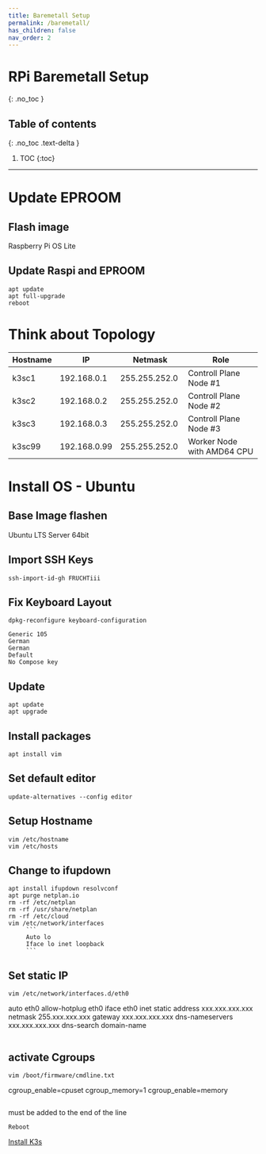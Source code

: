 ```yaml
---
title: Baremetall Setup
permalink: /baremetall/
has_children: false
nav_order: 2
---
```


# RPi Baremetall Setup
{: .no_toc }

## Table of contents
{: .no_toc .text-delta }

1. TOC
{:toc}
---

# Update EPROOM

## Flash image
Raspberry Pi OS Lite

## Update Raspi and EPROOM
```
apt update
apt full-upgrade
reboot
```


# Think about Topology

Hostname | IP | Netmask | Role
--- | --- | --- | ---
k3sc1 | 192.168.0.1 | 255.255.252.0 | Controll Plane Node #1
k3sc2 | 192.168.0.2 | 255.255.252.0 | Controll Plane Node #2
k3sc3 | 192.168.0.3 | 255.255.252.0 | Controll Plane Node #3
k3sc99 | 192.168.0.99 | 255.255.252.0 | Worker Node with AMD64 CPU


# Install OS - Ubuntu

## Base Image flashen
Ubuntu LTS Server 64bit
	
## Import SSH Keys
```
ssh-import-id-gh FRUCHTiii
```
	
## Fix Keyboard Layout
```
dpkg-reconfigure keyboard-configuration
```
```
Generic 105
German
German
Default
No Compose key
```

## Update
```
apt update
apt upgrade
```

## Install packages
```
apt install vim
```

## Set default editor
```
update-alternatives --config editor
```


## Setup Hostname
```
vim /etc/hostname
vim /etc/hosts
```

## Change to ifupdown
```
apt install ifupdown resolvconf
apt purge netplan.io
rm -rf /etc/netplan
rm -rf /usr/share/netplan
rm -rf /etc/cloud
vim /etc/network/interfaces
     ```
     Auto lo
	 Iface lo inet loopback
     ```
```

## Set static IP
```
vim /etc/network/interfaces.d/eth0
```
auto eth0
allow-hotplug eth0
iface eth0 inet static
address xxx.xxx.xxx.xxx
netmask 255.xxx.xxx.xxx
gateway xxx.xxx.xxx.xxx
dns-nameservers xxx.xxx.xxx.xxx
dns-search domain-name
```
```

## activate Cgroups
```
vim /boot/firmware/cmdline.txt
```
cgroup_enable=cpuset cgroup_memory=1 cgroup_enable=memory
```
```
must be added to the end of the line
```
Reboot
```

[Install K3s](/k3s/)


